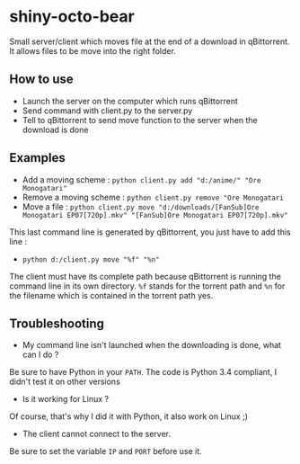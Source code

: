 # shiny-octo-bear
Small server/client which moves file at the end of a download in qBittorrent. It allows files to be move into the right folder.

## How to use
- Launch the server on the computer which runs qBittorrent
- Send command with client.py to the server.py
- Tell to qBittorrent to send move function to the server when the download is done

## Examples
+ Add a moving scheme : `python client.py add "d:/anime/" "Ore Monogatari"`
+ Remove a moving scheme : `python client.py remove "Ore Monogatari`
+ Move a file : `python client.py move "d:/downloads/[FanSub]Ore Monogatari EP07[720p].mkv" "[FanSub]Ore Monogatari EP07[720p].mkv"`

This last command line is generated by qBittorrent, you just have to add this line :
+ `python d:/client.py move "%f" "%n"`

The client must have its complete path because qBittorrent is running the command line in its own directory. `%f` stands for the torrent path and `%n` for the filename which is contained in the torrent path yes.

## Troubleshooting
+ My command line isn't launched when the downloading is done, what can I do ?

Be sure to have Python in your `PATH`. The code is Python 3.4 compliant, I didn't test it on other versions

+ Is it working for Linux ?

Of course, that's why I did it with Python, it also work on Linux ;)

+ The client cannot connect to the server.

Be sure to set the variable `IP` and `PORT` before use it.
